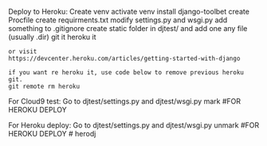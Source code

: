 Deploy to Heroku:
    Create venv
    activate venv
    install django-toolbet
    create Procfile
    create requirments.txt
    modify settings.py and wsgi.py
    add something to .gitignore
    create static folder in djtest/ and add one any file (usually .dir)
    git it
    heroku it

    or visit
    https://devcenter.heroku.com/articles/getting-started-with-django
    
    if you want re heroku it, use code below to remove previous heroku git. 
    git remote rm heroku
    
For Cloud9 test:
    Go to djtest/settings.py and djtest/wsgi.py 
    mark #FOR HEROKU DEPLOY 

For Heroku deploy:
    Go to djtest/settings.py and djtest/wsgi.py 
    unmark #FOR HEROKU DEPLOY # herodj
